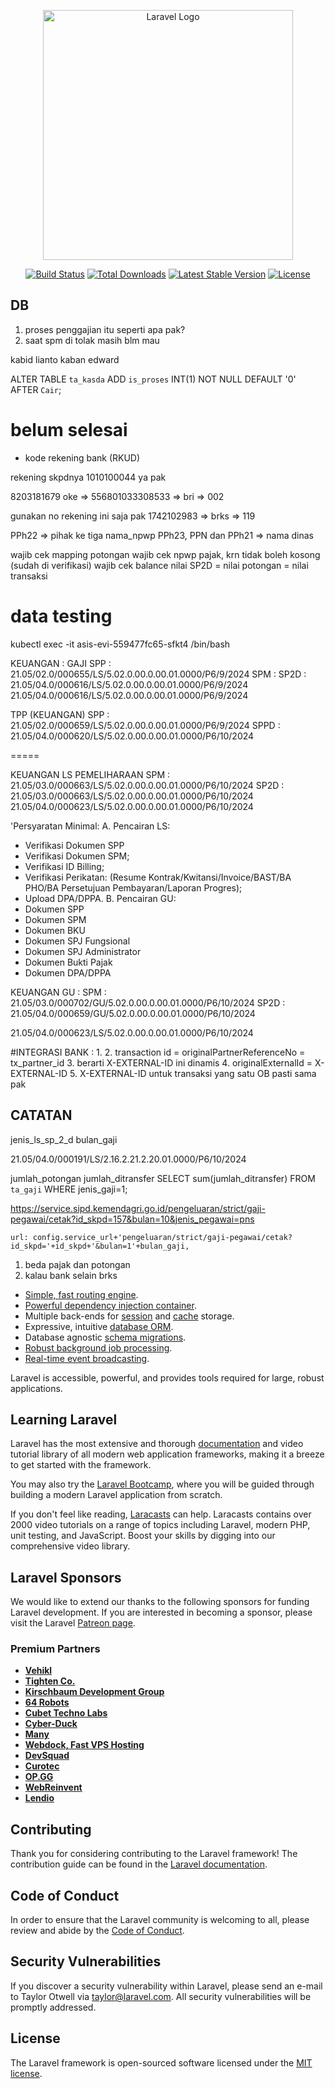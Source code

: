 <p align="center"><a href="https://laravel.com" target="_blank"><img src="https://raw.githubusercontent.com/laravel/art/master/logo-lockup/5%20SVG/2%20CMYK/1%20Full%20Color/laravel-logolockup-cmyk-red.svg" width="400" alt="Laravel Logo"></a></p>

<p align="center">
<a href="https://github.com/laravel/framework/actions"><img src="https://github.com/laravel/framework/workflows/tests/badge.svg" alt="Build Status"></a>
<a href="https://packagist.org/packages/laravel/framework"><img src="https://img.shields.io/packagist/dt/laravel/framework" alt="Total Downloads"></a>
<a href="https://packagist.org/packages/laravel/framework"><img src="https://img.shields.io/packagist/v/laravel/framework" alt="Latest Stable Version"></a>
<a href="https://packagist.org/packages/laravel/framework"><img src="https://img.shields.io/packagist/l/laravel/framework" alt="License"></a>
</p>

## DB

1. proses penggajian itu seperti apa pak?
2. saat spm di tolak masih blm mau

kabid lianto
kaban edward

ALTER TABLE `ta_kasda` ADD `is_proses` INT(1) NOT NULL DEFAULT '0' AFTER `Cair`;


# belum selesai
- kode rekening bank (RKUD)

rekening skpdnya 1010100044 ya pak

8203181679
oke => 556801033308533 => bri => 002

gunakan no rekening ini saja pak
1742102983 => brks => 119


PPh22 => pihak ke tiga nama_npwp
PPh23, PPN dan PPh21 => nama dinas

wajib cek mapping potongan
wajib cek npwp pajak, krn tidak boleh kosong (sudah di verifikasi)
wajib cek balance nilai SP2D = nilai potongan = nilai transaksi

# data testing
kubectl exec -it asis-evi-559477fc65-sfkt4 /bin/bash

KEUANGAN :
GAJI
SPP : 21.05/02.0/000655/LS/5.02.0.00.0.00.01.0000/P6/9/2024
SPM :
SP2D : 21.05/04.0/000616/LS/5.02.0.00.0.00.01.0000/P6/9/2024
21.05/04.0/000616/LS/5.02.0.00.0.00.01.0000/P6/9/2024

TPP (KEUANGAN)
SPP : 21.05/02.0/000659/LS/5.02.0.00.0.00.01.0000/P6/9/2024
SPPD : 21.05/04.0/000620/LS/5.02.0.00.0.00.01.0000/P6/10/2024

=====


KEUANGAN LS PEMELIHARAAN
SPM : 21.05/03.0/000663/LS/5.02.0.00.0.00.01.0000/P6/10/2024
SP2D : 21.05/03.0/000663/LS/5.02.0.00.0.00.01.0000/P6/10/2024
21.05/04.0/000623/LS/5.02.0.00.0.00.01.0000/P6/10/2024


'Persyaratan Minimal:
A. Pencairan LS:
- Verifikasi Dokumen SPP
- Verifikasi Dokumen SPM;
- Verifikasi ID Billing;
- Verifikasi Perikatan: (Resume Kontrak/Kwitansi/Invoice/BAST/BA PHO/BA Persetujuan Pembayaran/Laporan Progres);
- Upload DPA/DPPA.
B. Pencairan GU:
- Dokumen SPP
- Dokumen SPM
- Dokumen BKU
- Dokumen SPJ Fungsional
- Dokumen SPJ Administrator
- Dokumen Bukti Pajak
- Dokumen DPA/DPPA


KEUANGAN GU :
SPM : 21.05/03.0/000702/GU/5.02.0.00.0.00.01.0000/P6/10/2024
SP2D : 21.05/04.0/000659/GU/5.02.0.00.0.00.01.0000/P6/10/2024

21.05/04.0/000623/LS/5.02.0.00.0.00.01.0000/P6/10/2024

#INTEGRASI BANK :
1.
2. transaction id = originalPartnerReferenceNo = tx_partner_id
3. berarti X-EXTERNAL-ID ini dinamis
4. originalExternalId  =  X-EXTERNAL-ID
5. X-EXTERNAL-ID untuk transaksi yang satu OB pasti sama pak

## CATATAN

jenis_ls_sp_2_d
bulan_gaji

21.05/04.0/000191/LS/2.16.2.21.2.20.01.0000/P6/10/2024

jumlah_potongan
jumlah_ditransfer
SELECT sum(jumlah_ditransfer) FROM `ta_gaji` WHERE jenis_gaji=1;


https://service.sipd.kemendagri.go.id/pengeluaran/strict/gaji-pegawai/cetak?id_skpd=157&bulan=10&jenis_pegawai=pns

    url: config.service_url+'pengeluaran/strict/gaji-pegawai/cetak?id_skpd='+id_skpd+'&bulan=1'+bulan_gaji,


1. beda pajak dan potongan
2. kalau bank selain brks



- [Simple, fast routing engine](https://laravel.com/docs/routing).
- [Powerful dependency injection container](https://laravel.com/docs/container).
- Multiple back-ends for [session](https://laravel.com/docs/session) and [cache](https://laravel.com/docs/cache) storage.
- Expressive, intuitive [database ORM](https://laravel.com/docs/eloquent).
- Database agnostic [schema migrations](https://laravel.com/docs/migrations).
- [Robust background job processing](https://laravel.com/docs/queues).
- [Real-time event broadcasting](https://laravel.com/docs/broadcasting).

Laravel is accessible, powerful, and provides tools required for large, robust applications.

## Learning Laravel

Laravel has the most extensive and thorough [documentation](https://laravel.com/docs) and video tutorial library of all modern web application frameworks, making it a breeze to get started with the framework.

You may also try the [Laravel Bootcamp](https://bootcamp.laravel.com), where you will be guided through building a modern Laravel application from scratch.

If you don't feel like reading, [Laracasts](https://laracasts.com) can help. Laracasts contains over 2000 video tutorials on a range of topics including Laravel, modern PHP, unit testing, and JavaScript. Boost your skills by digging into our comprehensive video library.

## Laravel Sponsors

We would like to extend our thanks to the following sponsors for funding Laravel development. If you are interested in becoming a sponsor, please visit the Laravel [Patreon page](https://patreon.com/taylorotwell).

### Premium Partners

- **[Vehikl](https://vehikl.com/)**
- **[Tighten Co.](https://tighten.co)**
- **[Kirschbaum Development Group](https://kirschbaumdevelopment.com)**
- **[64 Robots](https://64robots.com)**
- **[Cubet Techno Labs](https://cubettech.com)**
- **[Cyber-Duck](https://cyber-duck.co.uk)**
- **[Many](https://www.many.co.uk)**
- **[Webdock, Fast VPS Hosting](https://www.webdock.io/en)**
- **[DevSquad](https://devsquad.com)**
- **[Curotec](https://www.curotec.com/services/technologies/laravel/)**
- **[OP.GG](https://op.gg)**
- **[WebReinvent](https://webreinvent.com/?utm_source=laravel&utm_medium=github&utm_campaign=patreon-sponsors)**
- **[Lendio](https://lendio.com)**

## Contributing

Thank you for considering contributing to the Laravel framework! The contribution guide can be found in the [Laravel documentation](https://laravel.com/docs/contributions).

## Code of Conduct

In order to ensure that the Laravel community is welcoming to all, please review and abide by the [Code of Conduct](https://laravel.com/docs/contributions#code-of-conduct).

## Security Vulnerabilities

If you discover a security vulnerability within Laravel, please send an e-mail to Taylor Otwell via [taylor@laravel.com](mailto:taylor@laravel.com). All security vulnerabilities will be promptly addressed.

## License

The Laravel framework is open-sourced software licensed under the [MIT license](https://opensource.org/licenses/MIT).

